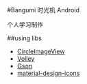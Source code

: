 #Bangumi 时光机 Android

个人学习制作


##using libs
- [CircleImageView](https://github.com/hdodenhof/CircleImageView)
- [Volley](https://android.googlesource.com/platform/frameworks/volley)
- [Gson](https://github.com/google/gson)
- [material-design-icons](https://github.com/google/material-design-icons)

